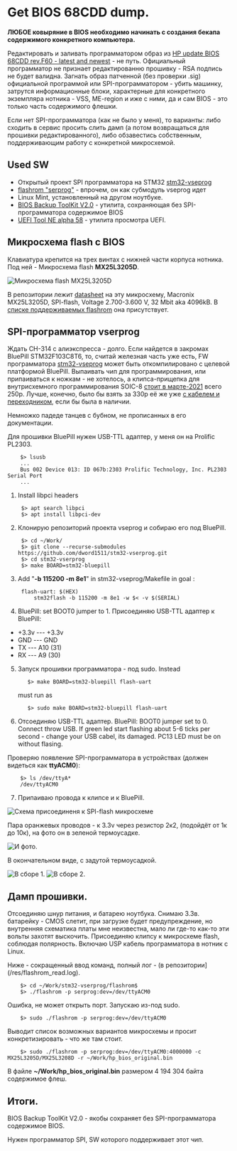 # Get BIOS 68CDD dump.

**ЛЮБОЕ ковыряние в BIOS необходимо начинать с создания бекапа содержимого конкретного компьютера.**

Редактировать и заливать программатором образ из [HP update BIOS 68CDD rev.F60 - latest and newest](https://ftp.hp.com/pub/softpaq/sp73501-74000/sp73934.exe) - не путь. Официальный программатор не признает редактированню прошивку - RSA подпись не будет валидна. Загнать образ патченной (без проверки .sig) официальной программой или SPI-программатором - убить машинку, затрутся информационные блоки, характерные для конкретного экземпляра нотника - VSS, ME-region и иже с ними, да и сам BIOS - это только часть содержимого флешки.

Если нет SPI-программатора (как не было у меня), то варианты: либо сходить в сервис просить слить дамп (а потом возвращаться для прошивки редактированного), либо обзавестись собственным, поддерживающим работу с конкретной микросхемой.  


## Used SW

- Открытый проект SPI программатора на STM32 [stm32-vseprog](https://github.com/dword1511/stm32-vserprog) 
- [flashrom "serprog"](https://www.flashrom.org/) - впрочем, он как субмодуль vseprog идет
- Linux Mint, установленный на другом ноутбуке.
- [BIOS Backup ToolKit V2.0](https://www.google.com/search?q=BIOS+Backup+ToolKit+V2.0&oq=BIOS+Backup+ToolKit+V2.0) - утилита, сохраняющая без SPI-программатора содержимое BIOS
- [UEFI Tool NE alpha 58](https://github.com/LongSoft/UEFITool/releases/tag/A58) - утилита просмотра UEFI. 


## Микросхема flash с BIOS

Клавиатура крепится на трех винтах с нижней части корпуса нотника. Под ней - Микросхема flash **MX25L3205D**.

![Микросхема flash **MX25L3205D**](pix/IMG_20210305_081229.jpg)

В репозитории лежит [datasheet](/doc/MX25L3205D%2C%203V%2C%2032Mb%2C%20v1.5.pdf) на эту микросхему, Macronix	MX25L3205D, SPI-flash, Voltage 2.700-3.600 V, 32 Mbit aka 4096kB. В [списке поддерживаемых flashrom](https://www.flashrom.org/Supported_hardware) она присутствует.


## SPI-программатор vserprog	

Ждать CH-314 c алиэкспресса - долго. Если найдется в закромах BluePill STM32F103C8T6, то, считай железная часть уже есть, FW программатора [stm32-vseprog](https://github.com/dword1511/stm32-vserprog) может быть откомпилировано с целевой платформой BluePill. Выпаивать чип для программирования, или припаиваться к ножкам - не хотелось, а клипса-прищепка для внутрисхемного программирования SOIC-8 [стоит в марте-2021](https://roboshop.spb.ru/tools/sop-8-clips) всего 250р. Лучше, конечно, было бы взять за 330р её же уже [с кабелем и переходником](https://roboshop.spb.ru/tools/sop-8-clips-cabel), если бы была в наличии. 


Немножко падеде танцев с бубном, не прописанных в его документации.

Для прошивки BluePill нужен USB-TTL адаптер, у меня он на Prolific PL2303.

		$> lsusb
		...
		Bus 002 Device 013: ID 067b:2303 Prolific Technology, Inc. PL2303 Serial Port
		...
		
1. Install libpci headers

		$> apt search libpci
		$> apt install libpci-dev
	   
2. Клонирую репозиторий проекта vseprog и собираю его под BluePill.

		$> cd ~/Work/
		$> git clone --recurse-submodules https://github.com/dword1511/stm32-vserprog.git
		$> cd stm32-vserprog
		$> make BOARD=stm32-bluepill

3. Add "**-b 115200 -m 8e1**" in stm32-vseprog/Makefile in goal :

		flash-uart: $(HEX)
			stm32flash -b 115200 -m 8e1 -w $< -v $(SERIAL)

4. BluePill: set BOOT0 jumper to 1. Присоединяю USB-TTL адаптер к BluePill: 
- +3.3v --- +3.3v
- GND 	--- GND
- TX	--- A10 (31)
- RX	--- A9 (30)

5. Запуск прошивки программатора - под sudo. Instead

          $> make BOARD=stm32-bluepill flash-uart
    must run as
	
          $> sudo make BOARD=stm32-bluepill flash-uart


6. Отсоединяю USB-TTL адаптер. BluePill: BOOT0 jumper set to 0.  Connect throw USB. If green led start flashing about 5-6 ticks per second - change your USB cabel, its damaged. PC13 LED must be on without flasing.

Проверяю появление SPI-программатора в устройствах (должен видеться как **ttyACM0**):

		$> ls /dev/ttyA*
		/dev/ttyACM0

7. Припаиваю провода к клипсе и к BluePill. 

![Схема присоединеня к SPI-flash микросхеме](/pix/schem_vseprog.jpg)

Пара оранжевых проводов - к 3.3v через резистор 2к2, (подойдёт от 1к до 10к), на фото он в зеленой термоусадке.

![И фото.](/pix/IMG_20210308_193759.jpg)

В окончательном виде, с задутой термоусадкой.

![В сборе 1.](/pix/IMG_20210308_194425.jpg)
![В сборе 2.](/pix/IMG_20210308_194627.jpg) 


## Дамп прошивки.

Отсоединяю шнур питания, и батарею ноутбука. Снимаю 3.3в. батарейку - CMOS слетит, при загрузке будет предупреждение, но внутренняя схематика платы мне неизвестна, мало ли где-то как-то эти вольты захотят выскочить. Присоединяю клипсу к микросхеме flash, соблюдая полярность. Включаю USP кабель программатора в нотник с Linux.

Ниже - сокращенный ввод команд, полный лог - (в репозитории](/res/flashrom_read.log).

		$> cd ~/Work/stm32-vserprog/flashrom$
		$> ./flashrom -p serprog:dev=/dev/ttyACM0

Ошибка, не может открыть порт. Запускаю из-под sudo.

		$> sudo ./flashrom -p serprog:dev=/dev/ttyACM0

Выводит список возможных вариантов микросхемы и просит конкретизировать - что же там стоит.

		$> sudo ./flashrom -p serprog:dev=/dev/ttyACM0:4000000 -c MX25L3205D/MX25L3208D -r ~/Work/hp_bios_original.bin

В файле **~/Work/hp_bios_original.bin** размером 4 194 304 байта содержимое флеш.


## Итоги.


BIOS Backup ToolKit V2.0 - якобы сохраняет без SPI-программатора содержимое BIOS. 





Нужен программатор SPI, SW которого поддерживает этот чип.